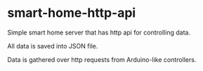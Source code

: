 # smart-home-http-api
Simple smart home server that has http api for controlling data.

All data is saved into JSON file.

Data is gathered over http requests from Arduino-like controllers.
